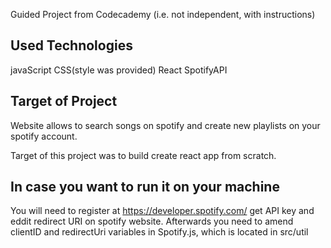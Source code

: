 Guided Project from Codecademy (i.e. not independent, with instructions)

## Used Technologies

javaScript
CSS(style was provided)
React
SpotifyAPI

## Target of Project

Website allows to search songs on spotify and create new playlists on your spotify account.

Target of this project was to build create react app from scratch.

## In case you want to run it on your machine

You will need to register at https://developer.spotify.com/ get API key and eddit redirect URI on spotify website.
Afterwards you need to amend clientID and redirectUri variables in Spotify.js, which is located in src/util

